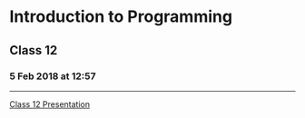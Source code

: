 # Introduction to Programming 
## Class 12
### 5 Feb 2018 at 12:57
---------------------------

[Class 12 Presentation](https://docs.google.com/presentation/d/15nfyCi14fTwyJmPTSmA8H-IeZipIstIeocJ_-FvoC_Y)
